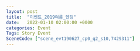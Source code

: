 ```yaml
---
layout: post
title:  "이벤트_2019여름_엔딩"
date:   2022-01-10 02:00:00 +0000
categories: Event
Tags: Story Event
SceneCode: ["scene_evt190627_cp0_q2_s10,7429311"]
---
```

